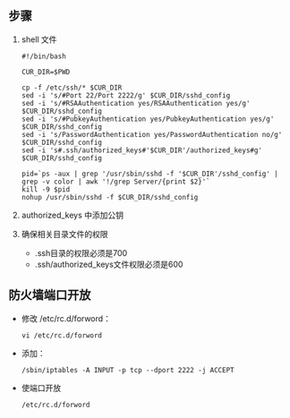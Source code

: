 ## 步骤

1. shell 文件

    ```shell
    #!/bin/bash

    CUR_DIR=$PWD

    cp -f /etc/ssh/* $CUR_DIR
    sed -i 's/#Port 22/Port 2222/g' $CUR_DIR/sshd_config
    sed -i 's/#RSAAuthentication yes/RSAAuthentication yes/g' $CUR_DIR/sshd_config
    sed -i 's/#PubkeyAuthentication yes/PubkeyAuthentication yes/g' $CUR_DIR/sshd_config
    sed -i 's/PasswordAuthentication yes/PasswordAuthentication no/g' $CUR_DIR/sshd_config
    sed -i 's#.ssh/authorized_keys#'$CUR_DIR'/authorized_keys#g' $CUR_DIR/sshd_config

    pid=`ps -aux | grep '/usr/sbin/sshd -f '$CUR_DIR'/sshd_config' | grep -v color | awk '!/grep Server/{print $2}'`
    kill -9 $pid
    nohup /usr/sbin/sshd -f $CUR_DIR/sshd_config
    ```


1. authorized_keys 中添加公钥


1. 确保相关目录文件的权限
    - .ssh目录的权限必须是700
    - .ssh/authorized_keys文件权限必须是600

## 防火墙端口开放

- 修改 /etc/rc.d/forword：

  ```shell
  vi /etc/rc.d/forword
  ```


- 添加：

  ```shell
  /sbin/iptables -A INPUT -p tcp --dport 2222 -j ACCEPT
  ```

- 使端口开放

  ```shell
  /etc/rc.d/forword
  ```
